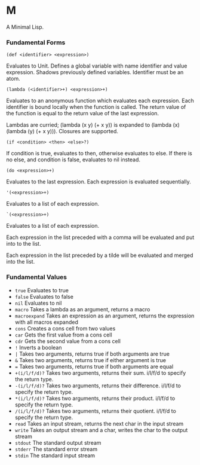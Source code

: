 # M

A Minimal Lisp.

### Fundamental Forms

```
(def <identifier> <expression>)
```

Evaluates to Unit.
Defines a global variable with name identifier and value expression.
Shadows previously defined variables.
Identifier must be an atom.

```
(lambda (<identifier>+) <expression>+)
```

Evaluates to an anonymous function which evaluates each expression.
Each identifier is bound locally when the function is called.
The return value of the function is equal to the return value of the last expression.

Lambdas are curried; (lambda (x y) (+ x y)) is expanded to (lambda (x) (lambda (y) (+ x y))).
Closures are supported.

```
(if <condition> <then> <else>?)
```

If condition is true, evaluates to then, otherwise evaluates to else.
If there is no else, and condition is false, evaluates to nil instead.

```
(do <expression>+)
```

Evaluates to the last expression.
Each expression is evaluated sequentially.

```
'(<expression>+)
```

Evaluates to a list of each expression.

```
`(<expression>+)
```

Evaluates to a list of each expression.

Each expression in the list preceded with a comma will be evaluated and put into to the list.

Each expression in the list preceded by a tilde will be evaluated and merged into the list.

### Fundamental Values

- `true` Evaluates to true
- `false` Evaluates to false
- `nil` Evaluates to nil
- `macro` Takes a lambda as an argument, returns a macro
- `macroexpand` Takes an expression as an argument, returns the expression with all macros expanded
- `cons` Creates a cons cell from two values
- `car` Gets the first value from a cons cell
- `cdr` Gets the second value from a cons cell
- `!` Inverts a boolean
- `|` Takes two arguments, returns true if both arguments are true
- `&` Takes two arguments, returns true if either argument is true
- `=` Takes two arguments, returns true if both arguments are equal
- `+(i/l/f/d)?` Takes two arguments, returns their sum. i/l/f/d to specify the return type.
- `-(i/l/f/d)?` Takes two arguments, returns their difference. i/l/f/d to specify the return type.
- `*(i/l/f/d)?` Takes two arguments, returns their product. i/l/f/d to specify the return type.
- `/(i/l/f/d)?` Takes two arguments, returns their quotient. i/l/f/d to specify the return type.
- `read` Takes an input stream, returns the next char in the input stream
- `write` Takes an output stream and a char, writes the char to the output stream
- `stdout` The standard output stream
- `stderr` The standard error stream
- `stdin` The standard input stream

